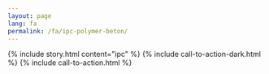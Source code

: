 ```yaml
---
layout: page
lang: fa
permalink: /fa/ipc-polymer-beton/
---
```

{% include story.html content="ipc" %}
{% include call-to-action-dark.html %}
{% include call-to-action.html %}
